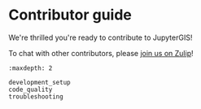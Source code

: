 # Contributor guide

We're thrilled you're ready to contribute to JupyterGIS!

To chat with other contributors, please
[join us on Zulip](https://jupyter.zulipchat.com/#narrow/channel/471314-geojupyter)!

```{toctree}
:maxdepth: 2

development_setup
code_quality
troubleshooting
```
